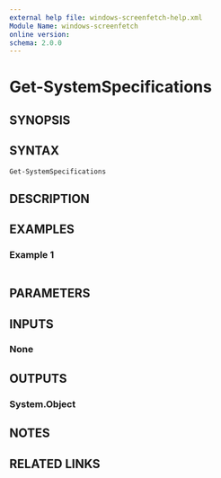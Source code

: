 ```yaml
---
external help file: windows-screenfetch-help.xml
Module Name: windows-screenfetch
online version:
schema: 2.0.0
---
```


# Get-SystemSpecifications

## SYNOPSIS


## SYNTAX

```
Get-SystemSpecifications
```

## DESCRIPTION


## EXAMPLES

### Example 1
```powershell

```



## PARAMETERS

## INPUTS

### None

## OUTPUTS

### System.Object
## NOTES

## RELATED LINKS
